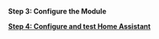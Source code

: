 **Step 3: Configure the Module**


[**Step 4: Configure and test Home Assistant**](instructions/step4.md)
